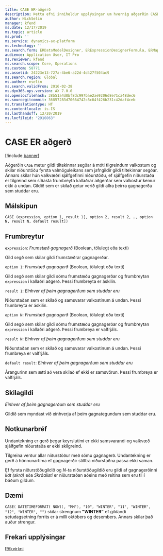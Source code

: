 ```yaml
---
title: CASE ER-aðgerð
description: Þetta efni inniheldur upplýsingar um hvernig aðgerðin CASE í rafrænni skýrslugerð (ER) er notuð.
author: NickSelin
manager: kfend
ms.date: 12/17/2019
ms.topic: article
ms.prod: ''
ms.service: dynamics-ax-platform
ms.technology: ''
ms.search.form: ERDataModelDesigner, ERExpressionDesignerFormula, ERMappedFormatDesigner, ERModelMappingDesigner
audience: Application User, IT Pro
ms.reviewer: kfend
ms.search.scope: Core, Operations
ms.custom: 58771
ms.assetid: 24223e13-727a-4be6-a22d-4d427f504ac9
ms.search.region: Global
ms.author: nselin
ms.search.validFrom: 2016-02-28
ms.dyn365.ops.version: AX 7.0.0
ms.openlocfilehash: 38b51a4d8bf8dc997bae2ae9206d8e71ca48dec6
ms.sourcegitcommit: 36857283d70664742c8c04f426b231c42daf4ceb
ms.translationtype: HT
ms.contentlocale: is-IS
ms.lasthandoff: 12/20/2019
ms.locfileid: "2916063"
---
```

# <a name="CASE">CASE ER aðgerð</a>

[!include [banner](../includes/banner.md)]

Aðgerðin `CASE` metur gildi tiltekinnar segðar á móti tilgreindum valkostum og skilar niðurstöðu fyrsta valmöguleikans sem jafngildir gildi tiltekinnar segðar. Annars skilar hún valkvæðri sjálfgefinni niðurstöðu, ef sjálfgefin niðurstaða er tilgreind sem síðasta frumbreyta kallaðrar aðgerðar sem valkostur kemur ekki á undan. Gildið sem er skilað getur verið gildi allra þeirra gagnagerða sem studdar eru.

## <a name="syntax"></a>Málskipun

```
CASE (expression, option 1, result 1[, option 2, result 2, …, option N, result N, default result])
```

## <a name="arguments"></a>Frumbreytur

`expression`: *Frumstæð gagnagerð* (Boolean, tölulegt eða texti)

Gild segð sem skilar gildi frumstæðrar gagnagerðar.

`option 1`: *Frumstæð gagnagerð* (Boolean, tölulegt eða texti)

Gild segð sem skilar gildi sömu frumstæðu gagnagerðar og frumbreytan `expression` í kallaðri aðgerð. Þessi frumbreyta er áskilin.

`result 1`: *Einhver af þeim gagnagerðum sem studdar eru*

Niðurstaðan sem er skilað og samsvarar valkostinum á undan. Þessi frumbreyta er áskilin.

`option N`: *Frumstæð gagnagerð* (Boolean, tölulegt eða texti)

Gild segð sem skilar gildi sömu frumstæðu gagnagerðar og frumbreytan `expression` í kallaðri aðgerð. Þessi frumbreya er valfrjáls.

`result N`: *Einhver af þeim gagnagerðum sem studdar eru*

Niðurstaðan sem er skilað og samsvarar valkostinum á undan. Þessi frumbreya er valfrjáls.

`default result`: *Einhver af þeim gagnagerðum sem studdar eru*

Árangurinn sem ætti að vera skilað ef ekki er samsvörun. Þessi frumbreya er valfrjáls.

## <a name="return-values"></a>Skilagildi

*Einhver af þeim gagnagerðum sem studdar eru*

Gildið sem myndast við einhverja af þeim gagnategundum sem studdar eru.

## <a name="usage-notes"></a>Notkunarbréf

Undantekning er gerð þegar keyrslutími er ekki samsvarandi og valkvæð sjálfgefin niðurstaða er ekki skilgreind.

Tilgreina verður allar niðurstöður með sömu gagnagerð. Undantekning er gerð á hönnunartíma ef gagnagerðir stilltra niðurstaðna passa ekki saman.

Ef fyrsta niðurstöðugildið og *N*-ta niðurstöðugildið eru gildi af gagnagerðinni *Ílát (skrá)* eða *Skráalisti* er niðurstaðan aðeins með reitina sem eru til í báðum gildum.

## <a name="example"></a>Dæmi

`CASE( DATETIMEFORMAT( NOW(), "MM"), "10", "WINTER", "11", "WINTER", "12", "WINTER", "")` skilar strengnum **"WINTER"** ef gildandi setudagsetning forrits er á milli októbers og desembers. Annars skilar það auður strengur.

## <a name="additional-resources"></a>Frekari upplýsingar

[Rökvirkni](er-functions-category-logical.md)
